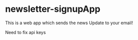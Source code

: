 # newsletter-signupApp
This is a web app which sends the news Update to your email! 

Need to fix api keys
